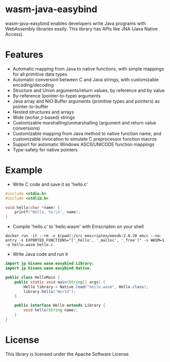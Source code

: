 wasm-java-easybind
==================

wasm-java-easybind enables developers write Java programs with WebAssembly libraries easily. This library has APIs like JNA (Java Native Access).

Features
========

* Automatic mapping from Java to native functions, with simple mappings for all primitive data types
* Automatic conversion between C and Java strings, with customizable encoding/decoding
* Structure and Union arguments/return values, by reference and by value
* By-reference (pointer-to-type) arguments
* Java array and NIO Buffer arguments (primitive types and pointers) as pointer-to-buffer
* Nested structures and arrays
* Wide (wchar_t-based) strings
* Customizable marshalling/unmarshalling (argument and return value conversions)
* Customizable mapping from Java method to native function name, and customizable invocation to simulate C preprocessor function macros
* Support for automatic Windows ASCII/UNICODE function mappings
* Type-safety for native pointers

Example
=======

* Write C code and save it as 'hello.c'

```c
#include <stdio.h>
#include <stdlib.h>

void hello(char *name) {
 	printf("Hello, %s!\n", name);
}
```

* Compile 'hello.c' to 'hello.wasm' with Emscripten on your shell

```shell
docker run -it --rm -v $(pwd):/src emscripten/emsdk:2.0.20 emcc --no-entry -s EXPORTED_FUNCTIONS="['_hello', '_malloc', '_free']" -s WASM=1 -o hello.wasm hello.c
```

* Write Java code and run it

```java
import jp.hisano.wasm.easybind.Library;
import jp.hisano.wasm.easybind.Native;

public class HelloMain {
	public static void main(String[] args) {
		Hello library = Native.load("hello.wasm", Hello.class);
		library.hello("World");
	}

	public interface Hello extends Library {
		void hello(String name);
	}
}
```

License
=======

This library is licensed under the Apache Software License.
